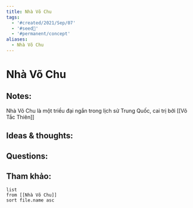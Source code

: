 ```yaml
---
title: Nhà Võ Chu
tags:
  - '#created/2021/Sep/07'
  - '#seed🥜'
  - '#permanent/concept'
aliases:
  - Nhà Võ Chu
---
```

# Nhà Võ Chu

## Notes:
Nhà Võ Chu là một triều đại ngắn trong lịch sử Trung Quốc, cai trị bởi [[Võ Tắc Thiên]]

## Ideas & thoughts:

## Questions:


## Tham khảo:
```dataview
list
from [[Nhà Võ Chu]]
sort file.name asc
```